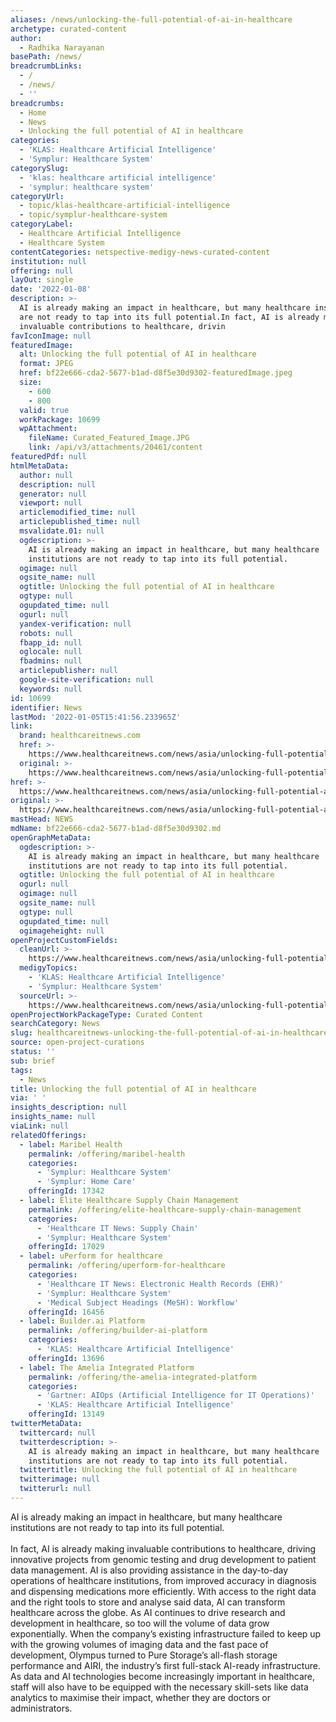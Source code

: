 ```yaml
---
aliases: /news/unlocking-the-full-potential-of-ai-in-healthcare
archetype: curated-content
author:
  - Radhika Narayanan
basePath: /news/
breadcrumbLinks:
  - /
  - /news/
  - ''
breadcrumbs:
  - Home
  - News
  - Unlocking the full potential of AI in healthcare
categories:
  - 'KLAS: Healthcare Artificial Intelligence'
  - 'Symplur: Healthcare System'
categorySlug:
  - 'klas: healthcare artificial intelligence'
  - 'symplur: healthcare system'
categoryUrl:
  - topic/klas-healthcare-artificial-intelligence
  - topic/symplur-healthcare-system
categoryLabel:
  - Healthcare Artificial Intelligence
  - Healthcare System
contentCategories: netspective-medigy-news-curated-content
institution: null
offering: null
layOut: single
date: '2022-01-08'
description: >-
  AI is already making an impact in healthcare, but many healthcare institutions
  are not ready to tap into its full potential.In fact, AI is already making
  invaluable contributions to healthcare, drivin
favIconImage: null
featuredImage:
  alt: Unlocking the full potential of AI in healthcare
  format: JPEG
  href: bf22e666-cda2-5677-b1ad-d8f5e30d9302-featuredImage.jpeg
  size:
    - 600
    - 800
  valid: true
  workPackage: 10699
  wpAttachment:
    fileName: Curated_Featured_Image.JPG
    link: /api/v3/attachments/20461/content
featuredPdf: null
htmlMetaData:
  author: null
  description: null
  generator: null
  viewport: null
  articlemodified_time: null
  articlepublished_time: null
  msvalidate.01: null
  ogdescription: >-
    AI is already making an impact in healthcare, but many healthcare
    institutions are not ready to tap into its full potential.
  ogimage: null
  ogsite_name: null
  ogtitle: Unlocking the full potential of AI in healthcare
  ogtype: null
  ogupdated_time: null
  ogurl: null
  yandex-verification: null
  robots: null
  fbapp_id: null
  oglocale: null
  fbadmins: null
  articlepublisher: null
  google-site-verification: null
  keywords: null
id: 10699
identifier: News
lastMod: '2022-01-05T15:41:56.233965Z'
link:
  brand: healthcareitnews.com
  href: >-
    https://www.healthcareitnews.com/news/asia/unlocking-full-potential-ai-healthcare
  original: >-
    https://www.healthcareitnews.com/news/asia/unlocking-full-potential-ai-healthcare
href: >-
  https://www.healthcareitnews.com/news/asia/unlocking-full-potential-ai-healthcare
original: >-
  https://www.healthcareitnews.com/news/asia/unlocking-full-potential-ai-healthcare
mastHead: NEWS
mdName: bf22e666-cda2-5677-b1ad-d8f5e30d9302.md
openGraphMetaData:
  ogdescription: >-
    AI is already making an impact in healthcare, but many healthcare
    institutions are not ready to tap into its full potential.
  ogtitle: Unlocking the full potential of AI in healthcare
  ogurl: null
  ogimage: null
  ogsite_name: null
  ogtype: null
  ogupdated_time: null
  ogimageheight: null
openProjectCustomFields:
  cleanUrl: >-
    https://www.healthcareitnews.com/news/asia/unlocking-full-potential-ai-healthcare
  medigyTopics:
    - 'KLAS: Healthcare Artificial Intelligence'
    - 'Symplur: Healthcare System'
  sourceUrl: >-
    https://www.healthcareitnews.com/news/asia/unlocking-full-potential-ai-healthcare
openProjectWorkPackageType: Curated Content
searchCategory: News
slug: healthcareitnews-unlocking-the-full-potential-of-ai-in-healthcare
source: open-project-curations
status: ''
sub: brief
tags:
  - News
title: Unlocking the full potential of AI in healthcare
via: ' '
insights_description: null
insights_name: null
viaLink: null
relatedOfferings:
  - label: Maribel Health
    permalink: /offering/maribel-health
    categories:
      - 'Symplur: Healthcare System'
      - 'Symplur: Home Care'
    offeringId: 17342
  - label: Elite Healthcare Supply Chain Management
    permalink: /offering/elite-healthcare-supply-chain-management
    categories:
      - 'Healthcare IT News: Supply Chain'
      - 'Symplur: Healthcare System'
    offeringId: 17029
  - label: uPerform for healthcare
    permalink: /offering/uperform-for-healthcare
    categories:
      - 'Healthcare IT News: Electronic Health Records (EHR)'
      - 'Symplur: Healthcare System'
      - 'Medical Subject Headings (MeSH): Workflow'
    offeringId: 16456
  - label: Builder.ai Platform
    permalink: /offering/builder-ai-platform
    categories:
      - 'KLAS: Healthcare Artificial Intelligence'
    offeringId: 13696
  - label: The Amelia Integrated Platform
    permalink: /offering/the-amelia-integrated-platform
    categories:
      - 'Gartner: AIOps (Artificial Intelligence for IT Operations)'
      - 'KLAS: Healthcare Artificial Intelligence'
    offeringId: 13149
twitterMetaData:
  twittercard: null
  twitterdescription: >-
    AI is already making an impact in healthcare, but many healthcare
    institutions are not ready to tap into its full potential.
  twittertitle: Unlocking the full potential of AI in healthcare
  twitterimage: null
  twitterurl: null
---
```

<p>AI is already making an impact in healthcare, but many healthcare institutions are not ready to tap into its full potential.<br><br>In fact, AI is already making invaluable contributions to healthcare, driving innovative projects from genomic testing and drug development to patient data management.
AI is also providing assistance in the day-to-day operations of healthcare institutions, from improved accuracy in diagnosis and dispensing medications more efficiently.
With access to the right data and the right tools to store and analyse said data, AI can transform healthcare across the globe.
As AI continues to drive research and development in healthcare, so too will the volume of data grow exponentially.
When the company’s existing infrastructure failed to keep up with the growing volumes of imaging data and the fast pace of development, Olympus turned to Pure Storage’s all-flash storage performance and AIRI, the industry’s first full-stack AI-ready infrastructure.
As data and AI technologies become increasingly important in healthcare, staff will also have to be equipped with the necessary skill-sets like data analytics to maximise their impact, whether they are doctors or administrators.</p>